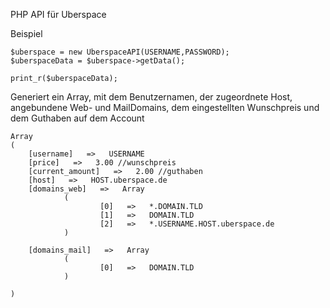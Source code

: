 PHP API für Uberspace

Beispiel

	$uberspace = new UberspaceAPI(USERNAME,PASSWORD);
	$uberspaceData = $uberspace->getData();

	print_r($uberspaceData);

	
Generiert ein Array, mit dem Benutzernamen, der zugeordnete Host, angebundene Web- und MailDomains, dem eingestellten Wunschpreis und dem Guthaben auf dem Account

	Array
	(
        [username]   =>   USERNAME
        [price]   =>   3.00 //wunschpreis
        [current_amount]   =>   2.00 //guthaben
        [host]   =>   HOST.uberspace.de
        [domains_web]   =>   Array
                (
                        [0]   =>   *.DOMAIN.TLD
                        [1]   =>   DOMAIN.TLD
                        [2]   =>   *.USERNAME.HOST.uberspace.de
                )

        [domains_mail]   =>   Array
                (
                        [0]   =>   DOMAIN.TLD
                )

	)